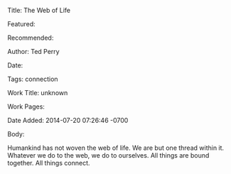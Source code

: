 Title: The Web of Life

Featured: 

Recommended: 

Author: Ted Perry

Date: 

Tags: connection

Work Title: unknown

Work Pages:  

Date Added: 2014-07-20 07:26:46 -0700

Body:

Humankind has not woven the web of life. We are but one thread within it. Whatever we do to the web, we do to ourselves. All things are bound together. All things connect.


